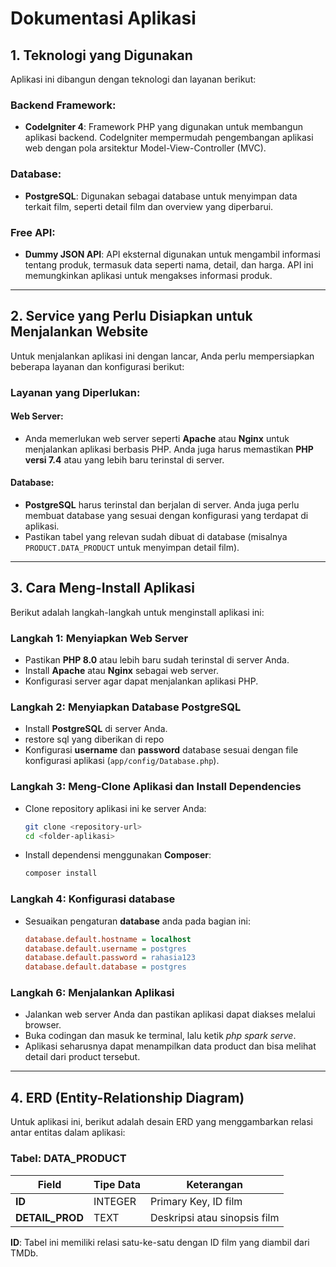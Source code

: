 # Dokumentasi Aplikasi

## 1. Teknologi yang Digunakan

Aplikasi ini dibangun dengan teknologi dan layanan berikut:

### **Backend Framework:**
- **CodeIgniter 4**: Framework PHP yang digunakan untuk membangun aplikasi backend. CodeIgniter mempermudah pengembangan aplikasi web dengan pola arsitektur Model-View-Controller (MVC).

### **Database:**
- **PostgreSQL**: Digunakan sebagai database untuk menyimpan data terkait film, seperti detail film dan overview yang diperbarui.

### **Free API:**
- **Dummy JSON API**: API eksternal digunakan untuk mengambil informasi tentang produk, termasuk data seperti nama, detail, dan harga. API ini memungkinkan aplikasi untuk mengakses informasi produk.

---

## 2. Service yang Perlu Disiapkan untuk Menjalankan Website

Untuk menjalankan aplikasi ini dengan lancar, Anda perlu mempersiapkan beberapa layanan dan konfigurasi berikut:

### **Layanan yang Diperlukan:**

#### **Web Server:**
- Anda memerlukan web server seperti **Apache** atau **Nginx** untuk menjalankan aplikasi berbasis PHP. Anda juga harus memastikan **PHP versi 7.4** atau yang lebih baru terinstal di server.

#### **Database:**
- **PostgreSQL** harus terinstal dan berjalan di server. Anda juga perlu membuat database yang sesuai dengan konfigurasi yang terdapat di aplikasi.
- Pastikan tabel yang relevan sudah dibuat di database (misalnya `PRODUCT.DATA_PRODUCT` untuk menyimpan detail film).

---

## 3. Cara Meng-Install Aplikasi

Berikut adalah langkah-langkah untuk menginstall aplikasi ini:

### **Langkah 1: Menyiapkan Web Server**
- Pastikan **PHP 8.0** atau lebih baru sudah terinstal di server Anda.
- Install **Apache** atau **Nginx** sebagai web server.
- Konfigurasi server agar dapat menjalankan aplikasi PHP.

### **Langkah 2: Menyiapkan Database PostgreSQL**
- Install **PostgreSQL** di server Anda.
- restore sql yang diberikan di repo
- Konfigurasi **username** dan **password** database sesuai dengan file konfigurasi aplikasi (`app/config/Database.php`).

### **Langkah 3: Meng-Clone Aplikasi dan Install Dependencies**
- Clone repository aplikasi ini ke server Anda:
    ```bash
    git clone <repository-url>
    cd <folder-aplikasi>
    ```
- Install dependensi menggunakan **Composer**:
    ```bash
    composer install
    ```

### **Langkah 4: Konfigurasi database**
- Sesuaikan pengaturan **database**  anda pada bagian ini:
    ```ini
    database.default.hostname = localhost
    database.default.username = postgres
    database.default.password = rahasia123
    database.default.database = postgres
    ```


### **Langkah 6: Menjalankan Aplikasi**
- Jalankan web server Anda dan pastikan aplikasi dapat diakses melalui browser.
- Buka codingan dan masuk ke terminal, lalu ketik _php spark serve_.
- Aplikasi seharusnya dapat menampilkan data product dan bisa melihat detail dari product tersebut.

---

## 4. ERD (Entity-Relationship Diagram)

Untuk aplikasi ini, berikut adalah desain ERD yang menggambarkan relasi antar entitas dalam aplikasi:

### Tabel: DATA_PRODUCT
| Field    | Tipe Data | Keterangan                                           |
|----------|-----------|------------------------------------------------------|
| **ID**   | INTEGER   | Primary Key, ID film                                |
| **DETAIL_PROD** | TEXT     | Deskripsi atau sinopsis film                        |

**ID**: Tabel ini memiliki relasi satu-ke-satu dengan ID film yang diambil dari TMDb.

